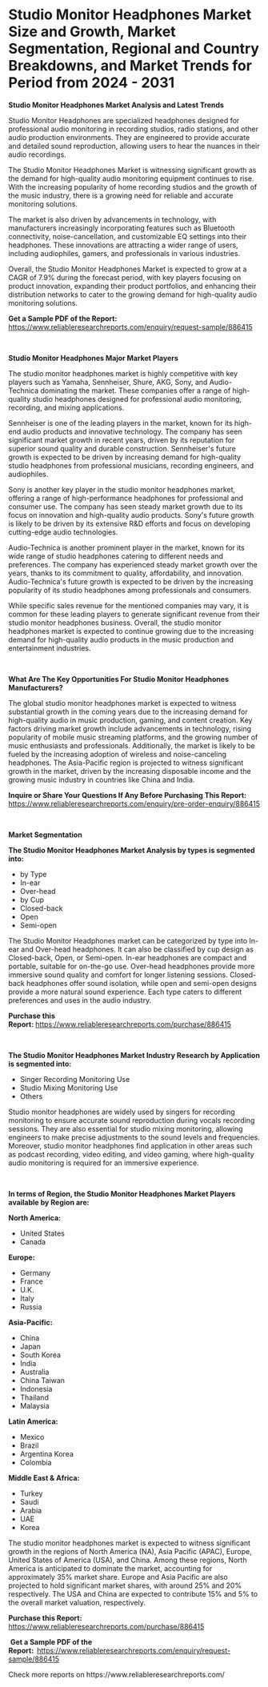 <p><h1>Studio Monitor Headphones Market Size and Growth, Market Segmentation, Regional and Country Breakdowns, and Market Trends for Period from 2024 -  2031</h1></p><p><strong>Studio Monitor Headphones Market Analysis and Latest Trends</strong></p>
<p><p>Studio Monitor Headphones are specialized headphones designed for professional audio monitoring in recording studios, radio stations, and other audio production environments. They are engineered to provide accurate and detailed sound reproduction, allowing users to hear the nuances in their audio recordings.</p><p>The Studio Monitor Headphones Market is witnessing significant growth as the demand for high-quality audio monitoring equipment continues to rise. With the increasing popularity of home recording studios and the growth of the music industry, there is a growing need for reliable and accurate monitoring solutions.</p><p>The market is also driven by advancements in technology, with manufacturers increasingly incorporating features such as Bluetooth connectivity, noise-cancellation, and customizable EQ settings into their headphones. These innovations are attracting a wider range of users, including audiophiles, gamers, and professionals in various industries.</p><p>Overall, the Studio Monitor Headphones Market is expected to grow at a CAGR of 7.9% during the forecast period, with key players focusing on product innovation, expanding their product portfolios, and enhancing their distribution networks to cater to the growing demand for high-quality audio monitoring solutions.</p></p>
<p><strong>Get a Sample PDF of the Report:&nbsp;</strong> <a href="https://www.reliableresearchreports.com/enquiry/request-sample/886415">https://www.reliableresearchreports.com/enquiry/request-sample/886415</a></p>
<p>&nbsp;</p>
<p><strong>Studio Monitor Headphones Major Market Players</strong></p>
<p><p>The studio monitor headphones market is highly competitive with key players such as Yamaha, Sennheiser, Shure, AKG, Sony, and Audio-Technica dominating the market. These companies offer a range of high-quality studio headphones designed for professional audio monitoring, recording, and mixing applications.</p><p>Sennheiser is one of the leading players in the market, known for its high-end audio products and innovative technology. The company has seen significant market growth in recent years, driven by its reputation for superior sound quality and durable construction. Sennheiser's future growth is expected to be driven by increasing demand for high-quality studio headphones from professional musicians, recording engineers, and audiophiles.</p><p>Sony is another key player in the studio monitor headphones market, offering a range of high-performance headphones for professional and consumer use. The company has seen steady market growth due to its focus on innovation and high-quality audio products. Sony's future growth is likely to be driven by its extensive R&D efforts and focus on developing cutting-edge audio technologies.</p><p>Audio-Technica is another prominent player in the market, known for its wide range of studio headphones catering to different needs and preferences. The company has experienced steady market growth over the years, thanks to its commitment to quality, affordability, and innovation. Audio-Technica's future growth is expected to be driven by the increasing popularity of its studio headphones among professionals and consumers.</p><p>While specific sales revenue for the mentioned companies may vary, it is common for these leading players to generate significant revenue from their studio monitor headphones business. Overall, the studio monitor headphones market is expected to continue growing due to the increasing demand for high-quality audio products in the music production and entertainment industries.</p></p>
<p>&nbsp;</p>
<p><strong>What Are The Key Opportunities For Studio Monitor Headphones Manufacturers?</strong></p>
<p><p>The global studio monitor headphones market is expected to witness substantial growth in the coming years due to the increasing demand for high-quality audio in music production, gaming, and content creation. Key factors driving market growth include advancements in technology, rising popularity of mobile music streaming platforms, and the growing number of music enthusiasts and professionals. Additionally, the market is likely to be fueled by the increasing adoption of wireless and noise-canceling headphones. The Asia-Pacific region is projected to witness significant growth in the market, driven by the increasing disposable income and the growing music industry in countries like China and India.</p></p>
<p><strong>Inquire or Share Your Questions If Any Before Purchasing This Report:</strong> <a href="https://www.reliableresearchreports.com/enquiry/pre-order-enquiry/886415">https://www.reliableresearchreports.com/enquiry/pre-order-enquiry/886415</a></p>
<p>&nbsp;</p>
<p><strong>Market Segmentation</strong></p>
<p><strong>The Studio Monitor Headphones Market Analysis by types is segmented into:</strong></p>
<p><ul><li>by Type</li><li>In-ear</li><li>Over-head</li><li>by Cup</li><li>Closed-back</li><li>Open</li><li>Semi-open</li></ul></p>
<p><p>The Studio Monitor Headphones market can be categorized by type into In-ear and Over-head headphones. It can also be classified by cup design as Closed-back, Open, or Semi-open. In-ear headphones are compact and portable, suitable for on-the-go use. Over-head headphones provide more immersive sound quality and comfort for longer listening sessions. Closed-back headphones offer sound isolation, while open and semi-open designs provide a more natural sound experience. Each type caters to different preferences and uses in the audio industry.</p></p>
<p><strong>Purchase this Report:&nbsp;</strong><a href="https://www.reliableresearchreports.com/purchase/886415">https://www.reliableresearchreports.com/purchase/886415</a></p>
<p>&nbsp;</p>
<p><strong>The Studio Monitor Headphones Market Industry Research by Application is segmented into:</strong></p>
<p><ul><li>Singer Recording Monitoring Use</li><li>Studio Mixing Monitoring Use</li><li>Others</li></ul></p>
<p><p>Studio monitor headphones are widely used by singers for recording monitoring to ensure accurate sound reproduction during vocals recording sessions. They are also essential for studio mixing monitoring, allowing engineers to make precise adjustments to the sound levels and frequencies. Moreover, studio monitor headphones find application in other areas such as podcast recording, video editing, and video gaming, where high-quality audio monitoring is required for an immersive experience.</p></p>
<p>&nbsp;</p>
<p><strong>In terms of Region, the Studio Monitor Headphones Market Players available by Region are:</strong></p>
<p>
    <p> <strong> North America: </strong>
        <ul>
            <li>United States</li>
            <li>Canada</li>
        </ul>
        </p> 
    <p> <strong> Europe: </strong>
        <ul>
            <li>Germany</li>
            <li>France</li>
            <li>U.K.</li>
            <li>Italy</li>
            <li>Russia</li>
        </ul>
        </p> 
    <p> <strong> Asia-Pacific: </strong>
        <ul>
            <li>China</li>
            <li>Japan</li>
            <li>South Korea</li>
            <li>India</li>
            <li>Australia</li>
            <li>China Taiwan</li>
            <li>Indonesia</li>
            <li>Thailand</li>
            <li>Malaysia</li>
        </ul>
        </p> 
    <p> <strong> Latin America: </strong>
        <ul>
            <li>Mexico</li>
            <li>Brazil</li>
            <li>Argentina Korea</li>
            <li>Colombia</li>
        </ul>
        </p> 
    <p> <strong> Middle East & Africa: </strong>
        <ul>
            <li>Turkey</li>
            <li>Saudi</li>
            <li>Arabia</li>
            <li>UAE</li>
            <li>Korea</li>
        </ul>
    </p>
    </p>
<p><p>The studio monitor headphones market is expected to witness significant growth in the regions of North America (NA), Asia Pacific (APAC), Europe, United States of America (USA), and China. Among these regions, North America is anticipated to dominate the market, accounting for approximately 35% market share. Europe and Asia Pacific are also projected to hold significant market shares, with around 25% and 20% respectively. The USA and China are expected to contribute 15% and 5% to the overall market valuation, respectively.</p></p>
<p><strong>Purchase this Report: </strong><a href="https://www.reliableresearchreports.com/purchase/886415">https://www.reliableresearchreports.com/purchase/886415</a></p>
<p>&nbsp;<strong>Get a Sample PDF of the Report:&nbsp;&nbsp;</strong><a href="https://www.reliableresearchreports.com/enquiry/request-sample/886415">https://www.reliableresearchreports.com/enquiry/request-sample/886415</a></p>
<p><strong></strong></p>
<p>Check more reports on https://www.reliableresearchreports.com/</p>